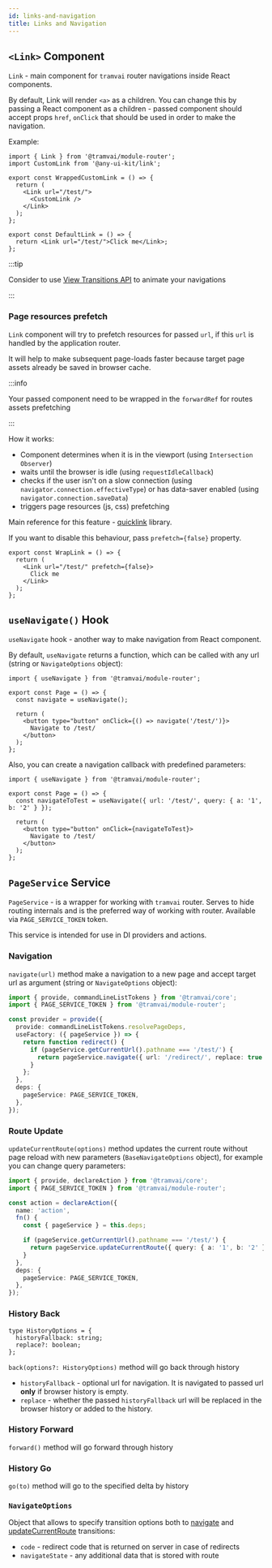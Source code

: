 ```yaml
---
id: links-and-navigation
title: Links and Navigation
---
```


## `<Link>` Component

`Link` - main component for `tramvai` router navigations inside React components.

By default, Link will render `<a>` as a children. You can change this by passing a React component as a children - passed component should accept props `href`, `onClick` that should be used in order to make the navigation.

Example:

```tsx
import { Link } from '@tramvai/module-router';
import CustomLink from '@any-ui-kit/link';

export const WrappedCustomLink = () => {
  return (
    <Link url="/test/">
      <CustomLink />
    </Link>
  );
};

export const DefaultLink = () => {
  return <Link url="/test/">Click me</Link>;
};
```

:::tip

Consider to use [View Transitions API](03-features/07-routing/11-view-transitions.md) to animate your navigations

:::

### Page resources prefetch

`Link` component will try to prefetch resources for passed `url`, if this `url` is handled by the application router.

It will help to make subsequent page-loads faster because target page assets already be saved in browser cache.

:::info

Your passed component need to be wrapped in the `forwardRef` for routes assets prefetching

:::

How it works:

- Component determines when it is in the viewport (using `Intersection Observer`)
- waits until the browser is idle (using `requestIdleCallback`)
- checks if the user isn't on a slow connection (using `navigator.connection.effectiveType`) or has data-saver enabled (using `navigator.connection.saveData`)
- triggers page resources (js, css) prefetching

Main reference for this feature - [quicklink](https://github.com/GoogleChromeLabs/quicklink) library.

If you want to disable this behaviour, pass `prefetch={false}` property.

```tsx
export const WrapLink = () => {
  return (
    <Link url="/test/" prefetch={false}>
      Click me
    </Link>
  );
};
```

## `useNavigate()` Hook

`useNavigate` hook - another way to make navigation from React component.

By default, `useNavigate` returns a function, which can be called with any url (string or `NavigateOptions` object):

```tsx
import { useNavigate } from '@tramvai/module-router';

export const Page = () => {
  const navigate = useNavigate();

  return (
    <button type="button" onClick={() => navigate('/test/')}>
      Navigate to /test/
    </button>
  );
};
```

Also, you can create a navigation callback with predefined parameters:

```tsx
import { useNavigate } from '@tramvai/module-router';

export const Page = () => {
  const navigateToTest = useNavigate({ url: '/test/', query: { a: '1', b: '2' } });

  return (
    <button type="button" onClick={navigateToTest}>
      Navigate to /test/
    </button>
  );
};
```

## `PageService` Service

`PageService` - is a wrapper for working with `tramvai` router. Serves to hide routing internals and is the preferred way of working with router. Available via `PAGE_SERVICE_TOKEN` token.

This service is intended for use in DI providers and actions.

### Navigation

`navigate(url)` method make a navigation to a new page and accept target url as argument (string or `NavigateOptions` object):

```ts
import { provide, commandLineListTokens } from '@tramvai/core';
import { PAGE_SERVICE_TOKEN } from '@tramvai/module-router';

const provider = provide({
  provide: commandLineListTokens.resolvePageDeps,
  useFactory: ({ pageService }) => {
    return function redirect() {
      if (pageService.getCurrentUrl().pathname === '/test/') {
        return pageService.navigate({ url: '/redirect/', replace: true });
      }
    };
  },
  deps: {
    pageService: PAGE_SERVICE_TOKEN,
  },
});
```

### Route Update

`updateCurrentRoute(options)` method updates the current route without page reload with new parameters (`BaseNavigateOptions` object), for example you can change query parameters:

```ts
import { provide, declareAction } from '@tramvai/core';
import { PAGE_SERVICE_TOKEN } from '@tramvai/module-router';

const action = declareAction({
  name: 'action',
  fn() {
    const { pageService } = this.deps;

    if (pageService.getCurrentUrl().pathname === '/test/') {
      return pageService.updateCurrentRoute({ query: { a: '1', b: '2' } });
    }
  },
  deps: {
    pageService: PAGE_SERVICE_TOKEN,
  },
});
```

### History Back

```tsx
type HistoryOptions = {
  historyFallback: string;
  replace?: boolean;
};
```

`back(options?: HistoryOptions)` method will go back through history

- `historyFallback` - optional url for navigation. It is navigated to passed url **only** if browser history is empty.
- `replace` - whether the passed `historyFallback` url will be replaced in the browser history or added to the history.

### History Forward

`forward()` method will go forward through history

### History Go

`go(to)` method will go to the specified delta by history

### `NavigateOptions`

Object that allows to specify transition options both to [navigate](#navigation) and [updateCurrentRoute](#route-update) transitions:

- `code` - redirect code that is returned on server in case of redirects
- `navigateState` - any additional data that is stored with route
